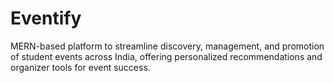 # Eventify
MERN-based platform to streamline discovery, management, and promotion of student events across India, offering personalized recommendations and organizer tools for event success.
